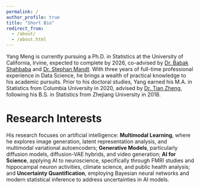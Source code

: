 ```yaml
---
permalink: /
author_profile: true
title: "Short Bio"
redirect_from: 
  - /about/
  - /about.html
---
```


Yang Meng is currently pursuing a Ph.D. in Statistics at the University of California, Irvine, expected to complete by 2026, co-advised by [Dr. Babak Shahbaba](https://ics.uci.edu/~babaks/) and [Dr. Stephan Mandt](http://www.stephanmandt.com/). With three years of full-time professional experience in Data Science, he brings a wealth of practical knowledge to his academic pursuits. Prior to his doctoral studies, Yang earned his M.A. in Statistics from Columbia University in 2020, advised by [Dr. Tian Zheng](http://www.stat.columbia.edu/~tzheng/), following his B.S. in Statistics from Zhejiang University in 2018.

Research Interests
======
His research focuses on artificial intelligence: **Multimodal Learning**, where he explores image generation, latent representation analysis, and multimodal variational autoencoders; **Generative Models**, particularly diffusion models, diffusion-VAE hybrids, and video generation; **AI for Science**, applying AI to neuroscience, specifically through FMRI studies and hippocampal neuron activities, climate science, and public health analysis; and **Uncertainty Quantification**, employing Bayesian neural networks and modern statistical inference to address uncertainties in AI models.